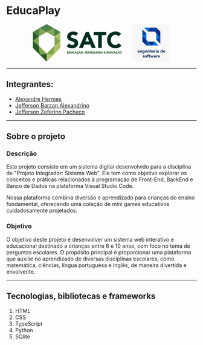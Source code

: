 # EducaPlay
<p align="center">
  <img height="100" src="front/public/images/satclogo.png"> 
  &nbsp;&nbsp;&nbsp;&nbsp;&nbsp;
  <img height="100" src="front/public/images/englogo.jpg">
</p>
  
<hr>

## Integrantes:
- [Alexandre Hermes](https://github.com/Alexandre200319)
- [Jefferson Barzan Alexandrino](https://github.com/JeffAlexandrino)
- [Jefferson Zeferino Pacheco](https://github.com/jzpacheco)

<hr>

## Sobre o projeto
### Descrição
Este projeto consiste em um sistema digital desenvolvido para a disciplina de "Projeto Integrador: Sistema Web". Ele tem como objetivo explorar os conceitos e práticas relacionados à programação de Front-End, BackEnd e Banco de Dados na plataforma Visual Studio Code.

Nossa plataforma combina diversão e aprendizado para crianças do ensino fundamental, oferecendo uma coleção de mini games educativos cuidadosamente projetados.

### Objetivo
O objetivo deste projeto é desenvolver um sistema web interativo e educacional destinado a crianças entre 6 e 10 anos, com foco no tema de perguntas escolares. O propósito principal é proporcionar uma plataforma que auxilie no aprendizado de diversas disciplinas escolares, como matemática, ciências, língua portuguesa e inglês, de maneira divertida e envolvente.

<hr>

## Tecnologias, bibliotecas e frameworks
1. HTML
2. CSS
3. TypeScript
4. Python
5. SQlite
